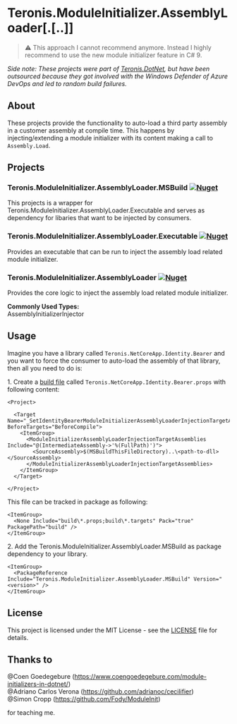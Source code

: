 # Teronis.ModuleInitializer.AssemblyLoader[.[..]]

> :warning: This approach I cannot recommend anymore. Instead I highly recommend to use the new module initializer feature in C# 9.

_Side note: These projects were part of [Teronis.DotNet](https://github.com/teroneko/Teronis.DotNet), but have been outsourced because they got involved with the Windows Defender of Azure DevOps and led to random build failures._

## About

These projects provide the functionality to auto-load a third party assembly in a customer assembly at compile time.
This happens by injecting/extending a module initializer with its content making a call to `Assembly.Load`.

## Projects

### Teronis.ModuleInitializer.AssemblyLoader.MSBuild [![Nuget](https://img.shields.io/nuget/vpre/Teronis.ModuleInitializer.AssemblyLoader.MSBuild)](https://www.nuget.org/packages/Teronis.ModuleInitializer.AssemblyLoader.MSBuild)

This projects is a wrapper for Teronis.ModuleInitializer.AssemblyLoader.Executable and serves as dependency for libaries that want to be injected by consumers.

### Teronis.ModuleInitializer.AssemblyLoader.Executable [![Nuget](https://img.shields.io/nuget/vpre/Teronis.ModuleInitializer.AssemblyLoader.Executable)](https://www.nuget.org/packages/Teronis.ModuleInitializer.AssemblyLoader.Executable)

Provides an executable that can be run to inject the assembly load related module initializer.

### Teronis.ModuleInitializer.AssemblyLoader [![Nuget](https://img.shields.io/nuget/vpre/Teronis.ModuleInitializer.AssemblyLoader)](https://www.nuget.org/packages/Teronis.ModuleInitializer.AssemblyLoader)

Provides the core logic to inject the assembly load related module initializer.

__Commonly Used Types:__
<br />AssemblyInitializerInjector

## Usage

Imagine you have a library called `Teronis.NetCoreApp.Identity.Bearer` and you want to force the consumer to auto-load the assembly of that library, then all you need to do is:

1\. Create a [build file](https://docs.microsoft.com/de-de/nuget/create-packages/creating-a-package#include-msbuild-props-and-targets-in-a-package) called `Teronis.NetCoreApp.Identity.Bearer.props` with following content:

```
<Project>

  <Target Name="_SetIdentityBearerModuleInitializerAssemblyLoaderInjectionTargetAssembly" BeforeTargets="BeforeCompile">    
    <ItemGroup>
      <ModuleInitializerAssemblyLoaderInjectionTargetAssemblies Include="@(IntermediateAssembly->'%(FullPath)')">
        <SourceAssembly>$(MSBuildThisFileDirectory)..\<path-to-dll></SourceAssembly>
      </ModuleInitializerAssemblyLoaderInjectionTargetAssemblies>
    </ItemGroup>
  </Target>
  
</Project>
```

This file can be tracked in package as following:

```
<ItemGroup>
  <None Include="build\*.props;build\*.targets" Pack="true" PackagePath="build" />
</ItemGroup>
```

2\. Add the Teronis.ModuleInitializer.AssemblyLoader.MSBuild as package dependency to your library.

```
<ItemGroup>
  <PackageReference Include="Teronis.ModuleInitializer.AssemblyLoader.MSBuild" Version="<version>" />
</ItemGroup>
```

## License

This project is licensed under the MIT License - see the [LICENSE](LICENSE) file for details.

## Thanks to

@Coen Goedegebure (https://www.coengoedegebure.com/module-initializers-in-dotnet/)
<br />@Adriano Carlos Verona (https://github.com/adrianoc/cecilifier)
<br />@Simon Cropp (https://github.com/Fody/ModuleInit)

for teaching me.